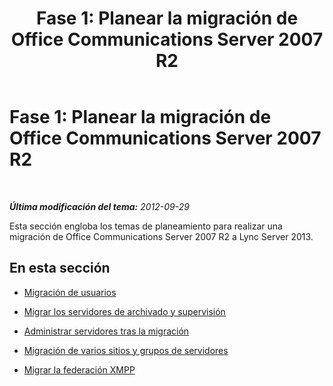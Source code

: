 ﻿---
title: 'Fase 1: Planear la migración de Office Communications Server 2007 R2'
TOCTitle: 'Fase 1: Planear la migración de Office Communications Server 2007 R2'
ms:assetid: 43ad2a2c-7a55-4f11-baeb-57151ca09185
ms:mtpsurl: https://technet.microsoft.com/es-es/library/JJ204855(v=OCS.15)
ms:contentKeyID: 48275065
ms.date: 01/07/2017
mtps_version: v=OCS.15
ms.translationtype: HT
---

# Fase 1: Planear la migración de Office Communications Server 2007 R2

 

_**Última modificación del tema:** 2012-09-29_

Esta sección engloba los temas de planeamiento para realizar una migración de Office Communications Server 2007 R2 a Lync Server 2013.

## En esta sección

  - [Migración de usuarios](user-migration_1.md)

  - [Migrar los servidores de archivado y supervisión](migrating-archiving-and-monitoring-servers_1.md)

  - [Administrar servidores tras la migración](administering-servers-after-migration_1.md)

  - [Migración de varios sitios y grupos de servidores](migrating-multiple-sites-and-pools_1.md)

  - [Migrar la federación XMPP](migrating-xmpp-federation_1.md)

